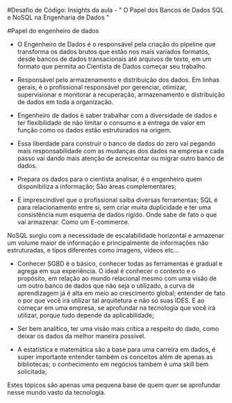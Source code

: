 #Desafio de Código: Insights da aula - 
" O Papel dos Bancos de Dados SQL e NoSQL na Engenharia de Dados "

#Papel do engenheiro de dados

- O Engenheiro de Dados é o responsável pela criação do pipeline que transforma os dados brutos que estão nos mais variados formatos, desde bancos de dados transacionais até arquivos de texto, em um formato que permita ao Cientista de Dados começar seu trabalho.
- Responsável pelo armazenamento e distribuição dos dados. Em linhas gerais, é o profissional responsável por gerenciar, otimizar, supervisionar e monitorar a recuperação, armazenamento e distribuição de dados em toda a organização.
- Engenheiro de dados é saber trabalhar com a diversidade de dados e ter flexibilidade de não limitar o consumo e a entrega 
de valor em função como os dados estão estruturados na origem.
- Essa liberdade para construir o banco de dados do zero vai pegando mais responsabilidade com as mudanças dos dados na empresa 
e cada passo vai dando mais atenção de acrescentar ou migrar outro banco de dados.
- Prepara os dados para o cientista analisar, é o engenheiro quem 
disponibiliza a informação; São áreas complementares;

- É imprescindível que o profissional saiba diversas ferramentas;
SQL é para relacionamento entre si, sem criar muita duplicidade e ter uma consistência num esquema de dados rígido. 
Onde sabe de fato o que vai armazenar. Como um E-commerce.

NoSQL surgiu com a necessidade de escalabilidade horizontal e armazenar um volume maior de informação e 
principalmente de informações não estruturadas, e tipos diferentes como imagens, vídeos etc... 

- Conhecer SGBD é o básico, conhecer todas as ferramentas é gradual e agrega em sua experiência. 
 O ideal é conhecer o contexto e o propósito, em relação ao mundo relacional 
mesmo com uma visão de um outro banco de dados que não seja o utilizado, a curva
de aprendizagem já é alta em meio ao crescimento global; entender de fato o por que você irá utilizar tal arquitetura e não
só suas IDES. E ao começar em uma empresa, se aprofundar na tecnologia que você irá 
utilizar, porque tudo depende da aplicabilidade;

- Ser bem analítico, ter uma visão mais crítica a respeito do dado, como deixar os dados da melhor maneira possível.

- A estatística e matemática são a base para uma carreira em dados, é super importante 
entender também os conceitos além de apenas as bibliotecas; o conhecimento em negócios
também é uma skill bem solicitada;

Estes tópicos são apenas uma pequena base de quem quer se aprofundar nesse mundo vasto da tecnologia.